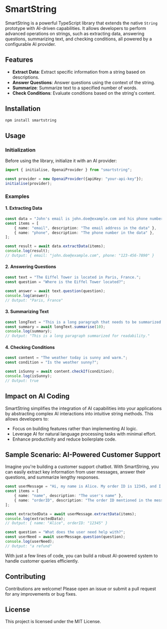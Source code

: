# SmartString

SmartString is a powerful TypeScript library that extends the native `String` prototype with AI-driven capabilities. It allows developers to perform advanced operations on strings, such as extracting data, answering questions, summarizing text, and checking conditions, all powered by a configurable AI provider.

## Features

- **Extract Data**: Extract specific information from a string based on descriptions.
- **Answer Questions**: Answer questions using the context of the string.
- **Summarize**: Summarize text to a specified number of words.
- **Check Conditions**: Evaluate conditions based on the string's content.

## Installation

```bash
npm install smartstring
```

## Usage

### Initialization

Before using the library, initialize it with an AI provider:

```typescript
import { initialise, OpenaiProvider } from "smartstring";

const provider = new OpenaiProvider({apiKey: "your-api-key"});
initialise(provider);
```

### Examples

#### 1. Extracting Data

```typescript
const data = "John's email is john.doe@example.com and his phone number is 123-456-7890.";
const items = [
    { name: "email", description: "The email address in the data" },
    { name: "phone", description: "The phone number in the data" },
];

const result = await data.extractData(items);
console.log(result); 
// Output: { email: "john.doe@example.com", phone: "123-456-7890" }
```

#### 2. Answering Questions

```typescript
const text = "The Eiffel Tower is located in Paris, France.";
const question = "Where is the Eiffel Tower located?";

const answer = await text.question(question);
console.log(answer); 
// Output: "Paris, France"
```

#### 3. Summarizing Text

```typescript
const longText = "This is a long paragraph that needs to be summarized into fewer words for better readability.";
const summary = await longText.summarise(10);
console.log(summary); 
// Output: "This is a long paragraph summarized for readability."
```

#### 4. Checking Conditions

```typescript
const content = "The weather today is sunny and warm.";
const condition = "Is the weather sunny?";

const isSunny = await content.checkIf(condition);
console.log(isSunny); 
// Output: true
```

## Impact on AI Coding

SmartString simplifies the integration of AI capabilities into your applications by abstracting complex AI interactions into intuitive string methods. This allows developers to:

- Focus on building features rather than implementing AI logic.
- Leverage AI for natural language processing tasks with minimal effort.
- Enhance productivity and reduce boilerplate code.

## Sample Scenario: AI-Powered Customer Support

Imagine you're building a customer support chatbot. With SmartString, you can easily extract key information from user messages, answer their questions, and summarize lengthy responses.

```typescript
const userMessage = "Hi, my name is Alice. My order ID is 12345, and I need help with a refund.";
const items = [
    { name: "name", description: "The user's name" },
    { name: "orderID", description: "The order ID mentioned in the message" },
];

const extractedData = await userMessage.extractData(items);
console.log(extractedData); 
// Output: { name: "Alice", orderID: "12345" }

const question = "What does the user need help with?";
const userNeed = await userMessage.question(question);
console.log(userNeed); 
// Output: "a refund"
```

With just a few lines of code, you can build a robust AI-powered system to handle customer queries efficiently.

## Contributing

Contributions are welcome! Please open an issue or submit a pull request for any improvements or bug fixes.

## License

This project is licensed under the MIT License.  
